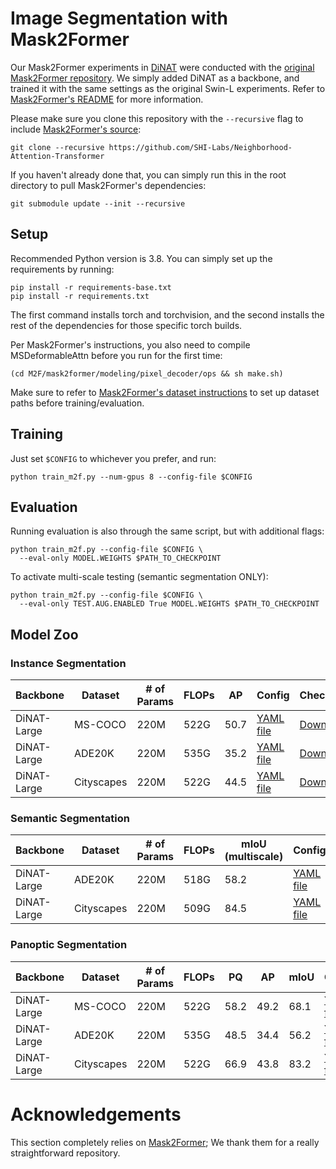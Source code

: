 # Image Segmentation with Mask2Former

Our Mask2Former experiments in [DiNAT](https://arxiv.org/abs/2209.15001) were conducted with the [original Mask2Former repository](https://github.com/facebookresearch/Mask2Former).
We simply added DiNAT as a backbone, and trained it with the same settings as the original Swin-L experiments.
Refer to [Mask2Former's README](M2F/README.md) for more information.

Please make sure you clone this repository with the `--recursive` flag to include [Mask2Former's source](https://github.com/facebookresearch/Mask2Former):
```shell
git clone --recursive https://github.com/SHI-Labs/Neighborhood-Attention-Transformer
```
If you haven't already done that, you can simply run this in the root directory to pull Mask2Former's dependencies:
```shell
git submodule update --init --recursive
```

## Setup
Recommended Python version is 3.8.
You can simply set up the requirements by running:
```shell
pip install -r requirements-base.txt
pip install -r requirements.txt
```
The first command installs torch and torchvision, and the second installs the rest of the dependencies for those specific torch builds.

Per Mask2Former's instructions, you also need to compile MSDeformableAttn before you run for the first time:
```shell
(cd M2F/mask2former/modeling/pixel_decoder/ops && sh make.sh)
```

Make sure to refer to [Mask2Former's dataset instructions](M2F/datasets/README.md) to set up dataset paths before training/evaluation.

## Training
Just set `$CONFIG` to whichever you prefer, and run:
```
python train_m2f.py --num-gpus 8 --config-file $CONFIG
```

## Evaluation
Running evaluation is also through the same script, but with additional flags:
```
python train_m2f.py --config-file $CONFIG \
  --eval-only MODEL.WEIGHTS $PATH_TO_CHECKPOINT
```

To activate multi-scale testing (semantic segmentation ONLY):
```
python train_m2f.py --config-file $CONFIG \
  --eval-only TEST.AUG.ENABLED True MODEL.WEIGHTS $PATH_TO_CHECKPOINT
```

## Model Zoo

### Instance Segmentation
| Backbone | Dataset | # of Params | FLOPs | AP | Config | Checkpoint |
|---|---|---|---|---|---|---|
| DiNAT-Large | MS-COCO | 220M | 522G | 50.7 | [YAML file](configs/coco/instance-segmentation/dinat/maskformer2_dinat_large_IN21k_384_bs16_100ep.yaml) | [Download](https://shi-labs.com/projects/dinat/checkpoints/m2f/mask2former_dinat_large_coco_instance.pth) |
| DiNAT-Large | ADE20K | 220M | 535G | 35.2 | [YAML file](configs/ade20k/instance-segmentation/dinat/maskformer2_dinat_large_IN21k_384_bs16_160k.yaml) | [Download](https://shi-labs.com/projects/dinat/checkpoints/m2f/mask2former_dinat_large_ade20k_instance.pth) |
| DiNAT-Large | Cityscapes | 220M | 522G | 44.5 | [YAML file](configs/cityscapes/instance-segmentation/dinat/maskformer2_dinat_large_IN21k_384_bs16_90k.yaml) | [Download](https://shi-labs.com/projects/dinat/checkpoints/m2f/mask2former_dinat_large_cityscapes_instance.pth) |

### Semantic Segmentation
| Backbone | Dataset | # of Params | FLOPs | mIoU (multiscale) | Config | Checkpoint |
|---|---|---|---|---|---|---|
| DiNAT-Large | ADE20K | 220M | 518G | 58.2 | [YAML file](configs/ade20k/semantic-segmentation/dinat/maskformer2_dinat_large_IN21k_384_bs16_160k.yaml) | [Download](https://shi-labs.com/projects/dinat/checkpoints/m2f/mask2former_dinat_large_ade20k_semantic.pth) |
| DiNAT-Large | Cityscapes | 220M | 509G | 84.5 | [YAML file](configs/cityscapes/semantic-segmentation/dinat/maskformer2_dinat_large_IN21k_384_bs16_90k.yaml) | [Download](https://shi-labs.com/projects/dinat/checkpoints/m2f/mask2former_dinat_large_cityscapes_semantic.pth) |


### Panoptic Segmentation
| Backbone | Dataset | # of Params | FLOPs | PQ | AP | mIoU | Config | Checkpoint |
|---|---|---|---|---|---|---|---|---|
| DiNAT-Large | MS-COCO | 220M | 522G | 58.2 | 49.2 | 68.1 | [YAML file](configs/coco/panoptic-segmentation/dinat/maskformer2_dinat_large_IN21k_384_bs16_100ep.yaml) | [Download](https://shi-labs.com/projects/dinat/checkpoints/m2f/mask2former_dinat_large_coco_panoptic.pth) |
| DiNAT-Large | ADE20K | 220M | 535G | 48.5 | 34.4 | 56.2 | [YAML file](configs/ade20k/panoptic-segmentation/dinat/maskformer2_dinat_large_IN21k_384_bs16_160k.yaml) | [Download](https://shi-labs.com/projects/dinat/checkpoints/m2f/mask2former_dinat_large_ade20k_panoptic.pth) |
| DiNAT-Large | Cityscapes | 220M | 522G | 66.9 | 43.8 | 83.2 | [YAML file](configs/cityscapes/panoptic-segmentation/dinat/maskformer2_dinat_large_IN21k_384_bs16_90k.yaml) | [Download](https://shi-labs.com/projects/dinat/checkpoints/m2f/mask2former_dinat_large_cityscapes_panoptic.pth) |

# Acknowledgements
This section completely relies on [Mask2Former](https://github.com/facebookresearch/Mask2Former); 
We thank them for a really straightforward repository.
